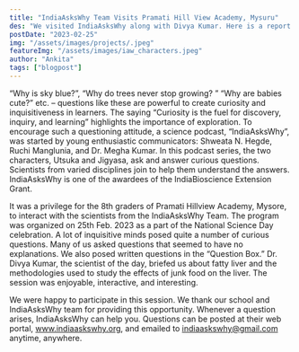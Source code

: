 ```yaml
---
title: "IndiaAsksWhy Team Visits Pramati Hill View Academy, Mysuru"
des: "We visited IndiaAsksWhy along with Divya Kumar. Here is a report from one of the students who attended the session."
postDate: "2023-02-25"
img: "/assets/images/projects/.jpeg"
featureImg: "/assets/images/iaw_characters.jpeg"
author: "Ankita"
tags: ["blogpost"]
---
```

“Why is sky blue?”, “Why do trees never stop growing? ” “Why are babies cute?” etc. – questions like these are powerful to create curiosity and inquisitiveness in learners. The saying “Curiosity is the fuel for discovery, inquiry, and learning” highlights the importance of exploration. 
To encourage such a questioning attitude, a science podcast, “IndiaAsksWhy”, was started by young enthusiastic communicators: Shweata N. Hegde, Ruchi Manglunia, and Dr. Megha Kumar. In this podcast series, the two characters, Utsuka and Jigyasa, ask and answer curious questions. Scientists from varied disciplines join to help them understand the answers. IndiaAsksWhy is one of the awardees of the IndiaBioscience Extension Grant. 

It was a privilege for the 8th graders of Pramati Hillview Academy, Mysore, to interact with the scientists from the IndiaAsksWhy Team. The program was organized on 25th Feb. 2023  as a part of the National Science Day celebration. A lot of inquisitive minds posed quite a number of curious questions. Many of us asked questions that seemed to have no explanations. We also posed written questions in the “Question Box.” Dr. Divya Kumar, the scientist of the day, briefed us about fatty liver and the methodologies used to study the effects of junk food on the liver. The session was enjoyable, interactive, and interesting. 

We were happy to participate in this session. We thank our school and IndiaAsksWhy team for providing this opportunity. Whenever a question arises, IndiaAsksWhy can help you. Questions can be posted at their web portal, www.indiaaskswhy.org, and emailed to indiaaskswhy@gmail.com anytime, anywhere. 
